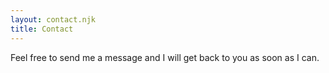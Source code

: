 ```yaml
---
layout: contact.njk
title: Contact
---
```


Feel free to send me a message and I will get back to you as soon as I can.
